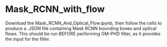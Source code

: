 # Mask_RCNN_with_flow
Download the Mask_RCNN_And_Optical_Flow.ipynb, then follow the cells to produce a .JSON file containing Mask RCNN bounding boxes and optical flows. 
This should be run BEFORE performing GM-PHD filter, as it provides the input for the filter.
